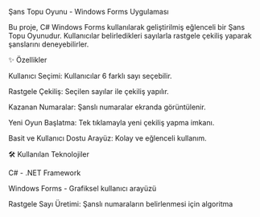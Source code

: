 Şans Topu Oyunu - Windows Forms Uygulaması

Bu proje, C# Windows Forms kullanılarak geliştirilmiş eğlenceli bir Şans Topu Oyunudur. Kullanıcılar belirledikleri sayılarla rastgele çekiliş yaparak şanslarını deneyebilirler.

✨ Özellikler

Kullanıcı Seçimi: Kullanıcılar 6 farklı sayı seçebilir.

Rastgele Çekiliş: Seçilen sayılar ile çekiliş yapılır.

Kazanan Numaralar: Şanslı numaralar ekranda görüntülenir.

Yeni Oyun Başlatma: Tek tıklamayla yeni çekiliş yapma imkanı.

Basit ve Kullanıcı Dostu Arayüz: Kolay ve eğlenceli kullanım.

🛠 Kullanılan Teknolojiler

C# - .NET Framework

Windows Forms - Grafiksel kullanıcı arayüzü

Rastgele Sayı Üretimi: Şanslı numaraların belirlenmesi için algoritma
